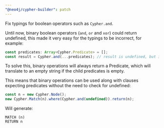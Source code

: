 ```yaml
---
"@neo4j/cypher-builder": patch
---
```


Fix typings for boolean operators such as `Cypher.and`.

Until now, binary boolean operators (`and`, `or` and `xor`) could return undefined, this made it very easy for the typings to be incorrect, for example:

```ts
const predicates: Array<Cypher.Predicate> = [];
const result = Cypher.and(...predicates); // result is undefined, but its type is Cypher.Predicate
```

To solve this, binary operations will always return a Predicate, which will translate to an empty string if the child predicates is empty.

This means that binary operations can be used along with clauses expecting predicates without the need to check for undefined:

```ts
const n = new Cypher.Node();
new Cypher.Match(n).where(Cypher.and(undefined)).return(n);
```

Will generate:

```cypher
MATCH (n)
RETURN n
```
